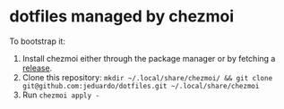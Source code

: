 # dotfiles managed by chezmoi

To bootstrap it:

1. Install chezmoi either through the package manager or by fetching a [release](https://github.com/twpayne/chezmoi/releases).
2. Clone this repository: `mkdir ~/.local/share/chezmoi/ && git clone git@github.com:jeduardo/dotfiles.git ~/.local/share/chezmoi`
3. Run `chezmoi apply -`
